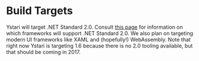 # Build Targets

Ystari will target .NET Standard 2.0. Consult [this page](https://github.com/dotnet/standard/blob/master/docs/versions.md) for information on which frameworks will support .NET Standard 2.0. We also plan on targeting modern UI frameworks like XAML and (hopefully!) WebAssembly. Note that right now Ystari is targeting 1.6 because there is no 2.0 tooling available, but that should be coming in 2017.